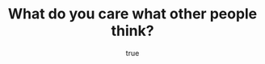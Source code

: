 ---
title: "What do you care what other people think?"
bookCover: "/assets/book-covers/what-do-you-care-what-other-people-think.jpg"
slug: "what-do-you-care-what-other-people-think"
bookAuthor: "undefined"
rating: 10
amazonLink: ""
author:
  name: Rico Trebeljahr
  picture: "/assets/blog/profile.jpeg"
---